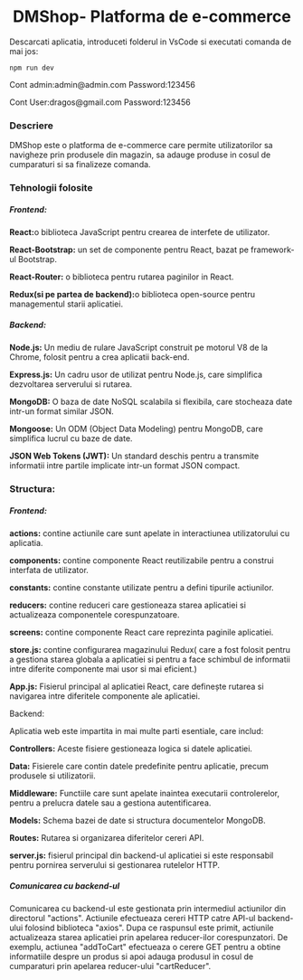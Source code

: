 <h1 style="text-align: center;">DMShop- Platforma de e-commerce</h1>
<p>Descarcati aplicatia, introduceti folderul in VsCode si executati comanda de mai jos:</p>
<code>npm run dev</code>
<p>Cont admin:admin@admin.com Password:123456</p>
<p>Cont User:dragos@gmail.com Password:123456</p>

<h3>Descriere</h3>
<p>DMShop este o platforma de e-commerce care permite utilizatorilor sa navigheze prin produsele din magazin, sa adauge produse in cosul de cumparaturi si sa finalizeze comanda.</p>
<h3>Tehnologii folosite</h3>
<h5>Frontend:</h5>
<p> <b>React:</b>o biblioteca JavaScript pentru crearea de interfete de utilizator.</p>
<p> <b>React-Bootstrap:</b> un set de componente pentru React, bazat pe framework-ul Bootstrap.</p>
<p> <b>React-Router:</b> o biblioteca pentru rutarea paginilor in React.</p>
<p> <b>Redux(si pe partea de backend):</b>o biblioteca open-source pentru managementul starii aplicatiei.</p>

<h5>Backend:</h5>
<p><b>Node.js:</b> Un mediu de rulare JavaScript construit pe motorul V8 de la Chrome, folosit pentru a crea aplicatii back-end.</p>
<p><b>Express.js:</b> Un cadru usor de utilizat pentru Node.js, care simplifica dezvoltarea serverului si rutarea.</p>
<p><b>MongoDB:</b> O baza de date NoSQL scalabila si flexibila, care stocheaza date intr-un format similar JSON.</p>
<p><b>Mongoose:</b> Un ODM (Object Data Modeling) pentru MongoDB, care simplifica lucrul cu baze de date.</p>
<p><b>JSON Web Tokens (JWT):</b> Un standard deschis pentru a transmite informatii intre partile implicate intr-un format JSON compact.</p>
<h3>Structura:</h3>
<h5>Frontend:</h5>
<p><b>actions:</b> contine actiunile care sunt apelate in interactiunea utilizatorului cu aplicatia.</p>
<p><b>components:</b> contine componente React reutilizabile pentru a construi interfata de utilizator.</p>
<p><b>constants:</b> contine constante utilizate pentru a defini tipurile actiunilor.</p>
<p><b>reducers:</b> contine reduceri care gestioneaza starea aplicatiei si actualizeaza componentele corespunzatoare.</p>
<p><b>screens:</b> contine componente React care reprezinta paginile aplicatiei.</p>
<p><b>store.js:</b> contine configurarea magazinului Redux( care a fost folosit pentru a gestiona starea globala a aplicatiei si pentru a face schimbul de informatii intre diferite componente mai usor si mai eficient.)</p>
<p><b>App.js:</b> Fisierul principal al aplicatiei React, care definește rutarea si navigarea intre diferitele componente ale aplicatiei.</p>

Backend:

<p>Aplicatia web este impartita in mai multe parti esentiale, care includ:</p>

<p><b>Controllers:</b> Aceste fisiere gestioneaza logica si datele aplicatiei.</p>
<p><b>Data:</b> Fisierele care contin datele predefinite pentru aplicatie, precum produsele si utilizatorii.</p>
<p><b>Middleware:</b> Functiile care sunt apelate inaintea executarii controlerelor, pentru a prelucra datele sau a gestiona autentificarea.</p>
<p><b>Models:</b> Schema bazei de date si structura documentelor MongoDB.</p>
<p><b>Routes:</b> Rutarea si organizarea diferitelor cereri API.</p>
<p><b>server.js:</b> fisierul principal din backend-ul aplicatiei si este responsabil pentru pornirea serverului si gestionarea rutelelor HTTP.</p>

<h5>Comunicarea cu backend-ul</h5>
<p>Comunicarea cu backend-ul este gestionata prin intermediul actiunilor din directorul "actions". Actiunile efectueaza cereri HTTP catre API-ul backend-ului folosind biblioteca "axios". Dupa ce raspunsul este primit, actiunile actualizeaza starea aplicatiei prin apelarea reducer-ilor corespunzatori. De exemplu, actiunea "addToCart" efectueaza o cerere GET pentru a obtine informatiile despre un produs si apoi adauga produsul in cosul de cumparaturi prin apelarea reducer-ului "cartReducer".</p>

